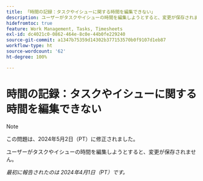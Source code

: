 ```yaml
---
title: 「時間の記録：タスクやイシューに関する時間を編集できない」
description: ユーザーがタスクやイシューの時間を編集しようとすると、変更が保存されません。
hidefromtoc: true
feature: Work Management, Tasks, Timesheets
exl-id: dc4021c0-0862-464e-8c0e-44b0fe229240
source-git-commit: a1347b75359d14302b377153570b0f9107d1eb87
workflow-type: ht
source-wordcount: '62'
ht-degree: 100%

---
```


# 時間の記録：タスクやイシューに関する時間を編集できない

>[!NOTE]
>
>この問題は、2024年5月2日（PT）に修正されました。

ユーザーがタスクやイシューの時間を編集しようとすると、変更が保存されません。

_最初に報告されたのは 2024年4月1日（PT）です。_
